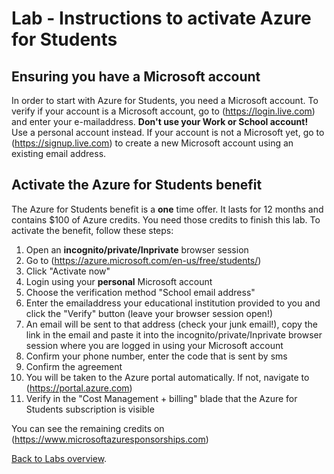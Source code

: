 # Lab - Instructions to activate Azure for Students

## Ensuring you have a Microsoft account

In order to start with Azure for Students, you need a Microsoft account. To verify if your account is a Microsoft account, go to (https://login.live.com) and enter your e-mailaddress. **Don't use your Work or School account!** Use a personal account instead. If your account is not a Microsoft yet, go to (https://signup.live.com) to create a new Microsoft account using an existing email address.

## Activate the Azure for Students benefit

The Azure for Students benefit is a **one** time offer. It lasts for 12 months and contains $100 of Azure credits. You need those credits to finish this lab. To activate the benefit, follow these steps:

1. Open an **incognito/private/Inprivate** browser session
1. Go to (https://azure.microsoft.com/en-us/free/students/)
2. Click "Activate now"
3. Login using your **personal** Microsoft account
4. Choose the verification method "School email address"
5. Enter the emailaddress your educational institution provided to you and click the "Verify" button (leave your browser session open!)
6. An email will be sent to that address (check your junk email!), copy the link in the email and paste it into the incognito/private/Inprivate browser session where you are logged in using your Microsoft account
7. Confirm your phone number, enter the code that is sent by sms
8. Confirm the agreement
9. You will be taken to the Azure portal automatically. If not, navigate to (https://portal.azure.com)
10. Verify in the "Cost Management + billing" blade that the Azure for Students subscription is visible

You can see the remaining credits on (https://www.microsoftazuresponsorships.com)

[Back to Labs overview](../../Readme.md).
